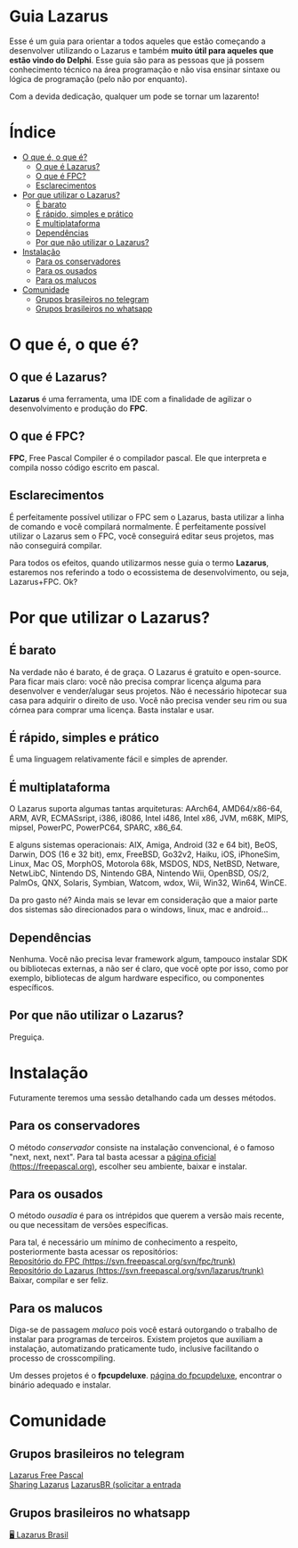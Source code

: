 # Guia Lazarus

Esse é um guia para orientar a todos aqueles que estão começando a desenvolver utilizando o Lazarus e também **muito útil para aqueles que estão vindo do Delphi**. Esse guia são para as pessoas que já possem conhecimento técnico na área programação e não visa ensinar sintaxe ou lógica de programação (pelo não por enquanto).  

Com a devida dedicação, qualquer um pode se tornar um lazarento!

# Índice

- [O que é, o que é?](#O-que-&eacute;-o-que-&eacute;)
  * [O que é Lazarus?](#O-que-&eacute;-Lazarus)
  * [O que é FPC?](#O-que-&eacute;-FPC)
  * [Esclarecimentos](#Esclarecimentos)
- [Por que utilizar o Lazarus?](#Por-que-utilizar-o-Lazarus)
  * [É barato](#&Eacute;-barato)
  * [É rápido, simples e prático](#&Eacute;-r&aacute;pido-simples-e-pr&aacute;tico)
  * [É multiplataforma](#&Eacute;-multiplataforma)
  * [Dependências](#Depend&ecirc;ncias)
  * [Por que não utilizar o Lazarus?](#Por-que-n&atilde;o-utilizar-o-Lazarus)
- [Instalação](#Instala&ccedil;&atilde;o)
  * [Para os conservadores](#Para-os-conservadores)
  * [Para os ousados](#Para-os-ousados)
  * [Para os malucos](#Para-os-malucos)
- [Comunidade](#Comunidade)
  * [Grupos brasileiros no telegram ](#Grupos-brasileiros-no-telegram )
  * [Grupos brasileiros no whatsapp ](#Grupos-brasileiros-no-whatsapp )

# O que é, o que é?

## O que é Lazarus?
**Lazarus** é uma ferramenta, uma IDE com a finalidade de agilizar o desenvolvimento e produção do **FPC**. 

## O que é FPC?
**FPC**, Free Pascal Compiler é o compilador pascal. Ele que interpreta e compila nosso código escrito em pascal.

## Esclarecimentos
É perfeitamente possível utilizar o FPC sem o Lazarus, basta utilizar a linha de comando e você compilará normalmente. É perfeitamente possível utilizar o Lazarus sem o FPC, você conseguirá editar seus projetos, mas não conseguirá compilar. 

Para todos os efeitos, quando utilizarmos nesse guia o termo **Lazarus**, estaremos nos referindo a todo o ecossistema de desenvolvimento, ou seja, Lazarus+FPC. Ok?

# Por que utilizar o Lazarus?

## É barato
Na verdade não é barato, é de graça. O Lazarus é gratuito e open-source. Para ficar mais claro: você não precisa comprar licença alguma para desenvolver e vender/alugar seus projetos. Não é necessário hipotecar sua casa para adquirir o direito de uso. Você não precisa vender seu rim ou sua córnea para comprar uma licença. Basta instalar e usar.

## É rápido, simples e prático
É uma linguagem relativamente fácil e simples de aprender.

## É multiplataforma
O Lazarus suporta algumas tantas arquiteturas: AArch64, AMD64/x86-64, ARM, AVR, ECMASsript, i386, i8086, Intel i486, Intel x86, JVM, m68K, MIPS, mipsel, PowerPC, PowerPC64, SPARC, x86_64.

E alguns sistemas operacionais: AIX, Amiga, Android (32 e 64 bit), BeOS, Darwin, DOS (16 e 32 bit), emx, FreeBSD, Go32v2, Haiku, iOS, iPhoneSim, Linux, Mac OS, MorphOS, Motorola 68k, MSDOS, NDS, NetBSD, Netware, NetwLibC, Nintendo DS, Nintendo GBA, Nintendo Wii, OpenBSD, OS/2, PalmOs, QNX, Solaris, Symbian, Watcom, wdox, Wii, Win32, Win64, WinCE.

Da pro gasto né? Ainda mais se levar em consideração que a maior parte dos sistemas são direcionados para o windows, linux, mac e android...

## Dependências
Nenhuma. Você não precisa levar framework algum, tampouco instalar SDK ou bibliotecas externas, a não ser é claro, que você opte por isso, como por exemplo, bibliotecas de algum hardware especifico, ou componentes específicos.

## Por que não utilizar o Lazarus?
Preguiça.

# Instalação
Futuramente teremos uma sessão detalhando cada um desses métodos.

## Para os conservadores
O método *conservador* consiste na instalação convencional, é o famoso "next, next, next". Para tal basta acessar a [página oficial (https://freepascal.org)](https://freepascal.org/download.html), escolher seu ambiente, baixar e instalar.

## Para os ousados
O método *ousadia* é para os intrépidos que querem a versão mais recente, ou que necessitam de versões específicas.  

Para tal, é necessário um mínimo de conhecimento a respeito, posteriormente basta acessar os repositórios:  
[Repositório do FPC (https://svn.freepascal.org/svn/fpc/trunk)](https://svn.freepascal.org/svn/fpc/trunk)  
[Repositório do Lazarus (https://svn.freepascal.org/svn/lazarus/trunk)](https://svn.freepascal.org/svn/lazarus/trunk)  
Baixar, compilar e ser feliz.

## Para os malucos
Diga-se de passagem *maluco* pois você estará outorgando o trabalho de instalar para programas de terceiros. Existem projetos que auxiliam a instalação, automatizando praticamente tudo, inclusive facilitando o processo de crosscompiling.  

Um desses projetos é o **fpcupdeluxe**. [página do fpcupdeluxe](https://github.com/LongDirtyAnimAlf/fpcupdeluxe), encontrar o binário adequado e instalar.

# Comunidade

## Grupos brasileiros no telegram
[Lazarus Free Pascal](https://telegram.me/lazarusfreepascal1)  
[Sharing Lazarus](https://telegram.me/joinchat/AAAAAEPh7SN8YxGA5zEy0g)
[LazarusBR (solicitar a entrada](https://t.me/LazarusBR)

## Grupos brasileiros no whatsapp
[🖥 Lazarus Brasil](https://chat.whatsapp.com/GCfWliSz47DJmwy5cgquFL)  